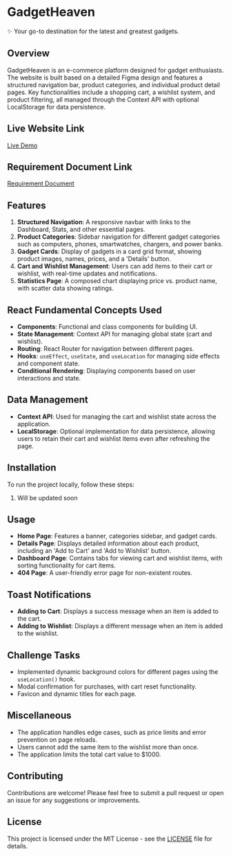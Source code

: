 # GadgetHeaven

✨ Your go-to destination for the latest and greatest gadgets.

## Overview

GadgetHeaven is an e-commerce platform designed for gadget enthusiasts. The website is built based on a detailed Figma design and features a structured navigation bar, product categories, and individual product detail pages. Key functionalities include a shopping cart, a wishlist system, and product filtering, all managed through the Context API with optional LocalStorage for data persistence.

## Live Website Link

[Live Demo](#)  <!-- Replace with actual link -->

## Requirement Document Link

[Requirement Document](#)  <!-- Replace with actual link -->

## Features

1. **Structured Navigation**: A responsive navbar with links to the Dashboard, Stats, and other essential pages.
2. **Product Categories**: Sidebar navigation for different gadget categories such as computers, phones, smartwatches, chargers, and power banks.
3. **Gadget Cards**: Display of gadgets in a card grid format, showing product images, names, prices, and a 'Details' button.
4. **Cart and Wishlist Management**: Users can add items to their cart or wishlist, with real-time updates and notifications.
5. **Statistics Page**: A composed chart displaying price vs. product name, with scatter data showing ratings.

## React Fundamental Concepts Used

- **Components**: Functional and class components for building UI.
- **State Management**: Context API for managing global state (cart and wishlist).
- **Routing**: React Router for navigation between different pages.
- **Hooks**: `useEffect`, `useState`, and `useLocation` for managing side effects and component state.
- **Conditional Rendering**: Displaying components based on user interactions and state.

## Data Management

- **Context API**: Used for managing the cart and wishlist state across the application.
- **LocalStorage**: Optional implementation for data persistence, allowing users to retain their cart and wishlist items even after refreshing the page.

## Installation

To run the project locally, follow these steps:

1. Will be updated soon

## Usage

- **Home Page**: Features a banner, categories sidebar, and gadget cards.
- **Details Page**: Displays detailed information about each product, including an 'Add to Cart' and 'Add to Wishlist' button.
- **Dashboard Page**: Contains tabs for viewing cart and wishlist items, with sorting functionality for cart items.
- **404 Page**: A user-friendly error page for non-existent routes.

## Toast Notifications

- **Adding to Cart**: Displays a success message when an item is added to the cart.
- **Adding to Wishlist**: Displays a different message when an item is added to the wishlist.

## Challenge Tasks

- Implemented dynamic background colors for different pages using the `useLocation()` hook.
- Modal confirmation for purchases, with cart reset functionality.
- Favicon and dynamic titles for each page.

## Miscellaneous

- The application handles edge cases, such as price limits and error prevention on page reloads.
- Users cannot add the same item to the wishlist more than once.
- The application limits the total cart value to $1000.

## Contributing

Contributions are welcome! Please feel free to submit a pull request or open an issue for any suggestions or improvements.

## License

This project is licensed under the MIT License - see the [LICENSE](LICENSE) file for details.